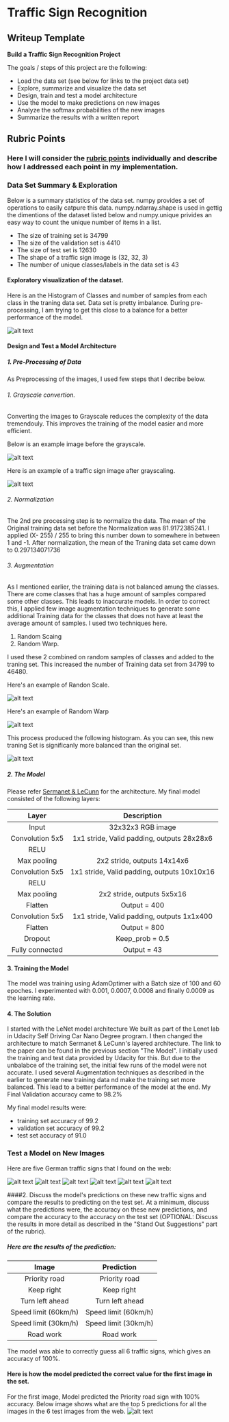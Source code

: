 # Traffic Sign Recognition

## Writeup Template


**Build a Traffic Sign Recognition Project**

The goals / steps of this project are the following:
* Load the data set (see below for links to the project data set)
* Explore, summarize and visualize the data set
* Design, train and test a model architecture
* Use the model to make predictions on new images
* Analyze the softmax probabilities of the new images
* Summarize the results with a written report


[//]: # (Image References)

[image1]: ./Images/HistBefore.png "Histogram"
[image2]: ./Images/Color.png "Color"
[image3]: ./Images/Gray.png "Gray"
[image4]: ./Images/Scaled.png "Scaled"
[image5]: ./Images/Warped.png "Warped"
[image6]: ./Images/HistAfter.png "Histogram"
[image7]: ./WebImages/1.png "Traffic Sign 1"
[image8]: ./WebImages/2.png "Traffic Sign 2"
[image9]: ./WebImages/3.png "Traffic Sign 3"
[image10]: ./WebImages/4.png "Traffic Sign 4"
[image11]: ./WebImages/5.png "Traffic Sign 5"
[image12]: ./WebImages/6.png "Traffic Sign 6"
[image13]: ./Images/predictions.png "predictions"

## Rubric Points
### Here I will consider the [rubric points](https://review.udacity.com/#!/rubrics/481/view) individually and describe how I addressed each point in my implementation.  

### Data Set Summary & Exploration

Below is a summary statistics of the data set. numpy provides a set of operations to easily catpure this data. numpy.ndarray.shape is used in gettig the dimentions of the dataset listed below and numpy.unique privides an easy way to count the unique number of items in a list.

* The size of training set is 34799
* The size of the validation set is 4410
* The size of test set is 12630
* The shape of a traffic sign image is (32, 32, 3)
* The number of unique classes/labels in the data set is 43

#### Exploratory visualization of the dataset.

Here is an the Histogram of Classes and number of samples from each class in the traning data set. Data set is pretty imbalance. During pre-processing, I am trying to get this close to a balance for a better performance of the model. 

![alt text][image1]

#### Design and Test a Model Architecture

##### 1. Pre-Processing of Data

As Preprocessing of the images, I used few steps that I decribe below. 

###### 1. Grayscale convertion.

Converting the images to Grayscale reduces the complexity of the data tremendouly. This improves the training of the model easier and more efficient. 

Below is an example image before the grayscale.

![alt text][image2]

Here is an example of a traffic sign image after grayscaling.

![alt text][image3]

###### 2. Normalization

The 2nd pre processing step is to normalize the data. The mean of the Original training data set before the Normalization was 81.9172385241. I applied (X- 255) / 255 to bring this number down to somewhere in between 1 and -1. After normalization, the mean of the Traning data set came down to 0.297134071736

###### 3. Augmentation

As I mentioned earlier, the training data is not balanced amung the classes. There are come classes that has a huge amount of samples compared some other classes. This leads to inaccurate models. In order to correct this, I applied few image augmentation techniques to generate some additional Training data for the classes that does not have at least the average amount of samples. I used two techniques here. 
1. Random Scaing
2. Random Warp. 

I used these 2 combined on random samples of classes and added to the traning set. This increased the number of Training data set from 34799 to 46480.

Here's an example of Randon Scale.

![alt text][image4]

Here's an example of Random Warp

![alt text][image5]

This process produced the following histogram. As you can see, this new traning Set is significanly more balanced than the original set. 

![alt text][image6]


##### 2. The Model
Please refer [Sermanet & LeCunn](http://yann.lecun.org/exdb/publis/psgz/sermanet-ijcnn-11.ps.gz) for the architecture. 
My final model consisted of the following layers:

| Layer         		|     Description	        					| 
|:---------------------:|:---------------------------------------------:| 
| Input         		| 32x32x3 RGB image   							| 
| Convolution 5x5     	| 1x1 stride, Valid padding, outputs 28x28x6 	|
| RELU					|												|
| Max pooling	      	| 2x2 stride,  outputs 14x14x6 				|
| Convolution 5x5	    | 1x1 stride, Valid padding, outputs 10x10x16								|
| RELU					|												|
| Max pooling	      	| 2x2 stride,  outputs 5x5x16 				|
| Flatten					|Output = 400												|
| Convolution 5x5	    | 1x1 stride, Valid padding, outputs 1x1x400							|
| Flatten					|Output = 800												|
|	Dropout					|	Keep_prob = 0.5											|
|	Fully connected					|	Output = 43										|
 


#### 3. Training the Model

The model was training using AdamOptimer with a Batch size of 100 and 60 epoches. I experimented with 0.001, 0.0007, 0.0008 and finally 0.0009 as the learning rate. 

#### 4. The Solution
I started with the LeNet model architecture We built as part of the Lenet lab in Udacity Self Driving Car Nano Degree program. I then changed the architecture to match  Sermanet & LeCunn's layered architecture. The link to the paper can be found in the previous section "The Model". I initially used the training and test data provided by Udacity for this. But due to the unbalabce of the training set, the initial few runs of the model were not accurate. I used several Augmentation techniques as described in the earlier to generate new training data nd make the training set more balanced. This lead to a better performance of the model at the end. My Final Validation accuracy came to 98.2%

My final model results were:
* training set accuracy of 99.2
* validation set accuracy of 99.2 
* test set accuracy of 91.0
 

### Test a Model on New Images

Here are five German traffic signs that I found on the web:

![alt text][image7] ![alt text][image8] ![alt text][image9] 
![alt text][image10] ![alt text][image11] ![alt text][image12]




####2. Discuss the model's predictions on these new traffic signs and compare the results to predicting on the test set. At a minimum, discuss what the predictions were, the accuracy on these new predictions, and compare the accuracy to the accuracy on the test set (OPTIONAL: Discuss the results in more detail as described in the "Stand Out Suggestions" part of the rubric).

##### Here are the results of the prediction:

| Image			        |     Prediction	        					| 
|:---------------------:|:---------------------------------------------:| 
| Priority road      		| Priority road   									| 
| Keep right     			| Keep right 										|
| Turn left ahead					| Turn left ahead											|
| Speed limit (60km/h)     		| Speed limit (60km/h)					 				|
| Speed limit (30km/h)			| Speed limit (30km/h)      							|
| Road work			| Road work      							|


The model was able to correctly guess all 6 traffic signs, which gives an accuracy of 100%. 

#### Here is how the model predicted the correct value for the first image in the set. 

For the first image, Model predicted the Priority road sign with 100% accuracy. Below image shows what are the top 5 predictions for all the images in the 6 test images from the web.
![alt text][image13]




